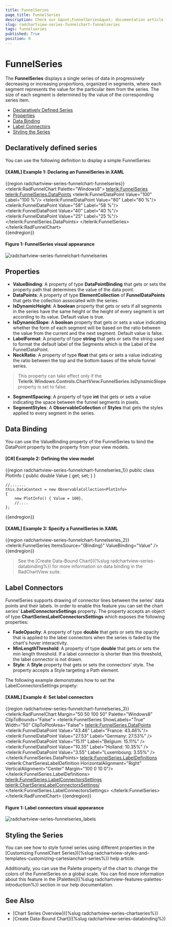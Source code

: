 ```yaml
---
title: FunnelSeries
page_title: FunnelSeries
description: Check our &quot;FunnelSeries&quot; documentation article for the RadChartView WPF control.
slug: radchartview-series-funnelchart-funnelseries
tags: funnelseries
published: True
position: 0
---
```


# FunnelSeries

The __FunnelSeries__ displays a single series of data in progressively decreasing or increasing proportions, organized in segments, where each segment represents the value for the particular item from the series. The size of each segment is determined by the value of the corresponding series item.

* [Declaratively Defined Series](#declaratively-defined-series)
* [Properties](#properties)
* [Data Binding](#data-binding)
* [Label Connectors](#label-connectors)
* [Styling the Series](#styling-the-series)

## Declaratively defined series

You can use the following definition to display a simple FunnelSeries:        

#### __[XAML] Example 1: Declaring an FunnelSeries in XAML__
{{region radchartview-series-funnelchart-funnelseries}}
	<telerik:RadFunnelChart Palette="Windows8">
		<telerik:FunnelSeries>
			<telerik:FunnelSeries.DataPoints>
				<telerik:FunnelDataPoint Value="100" Label="100 %"/>
				<telerik:FunnelDataPoint Value="80" Label="80 %"/>
				<telerik:FunnelDataPoint Value="58" Label="58 %"/>
				<telerik:FunnelDataPoint Value="40" Label="40 %"/>
				<telerik:FunnelDataPoint Value="25" Label="25 %"/>
			</telerik:FunnelSeries.DataPoints>
		</telerik:FunnelSeries>
	</telerik:RadFunnelChart>	
{{endregion}}

#### __Figure 1: FunnelSeries visual appearance__
![ radchartview-series-funnelchart-funnelseries](images/radchartview-series-funnelseries.png)

## Properties

* __ValueBinding__: A property of type __DataPointBinding__ that gets or sets the property path that determines the value of the data point.
* __DataPoints__: A property of type __ElementCollection__ of __FunnelDataPoints__ that gets the collection associated with the series.
* __IsDynamicHeight__: A __boolean__ property that gets or sets if all segments in the series have the same height or the height of every segment is set according to its value. Default value is true.
* __IsDynamicSlope__: A __boolean__ property that gets or sets a value indicating whether the form of each segment will be based on the ratio between the value from the current and the next segment. Default value is false.
* __LabelFormat__: A property of type __string__ that gets or sets the string used to format the default label of the Segments which is the Label of the FunnelDataPoint.
* __NeckRatio__: A property of type __float__ that gets or sets a value indicating the ratio between the top and the bottom bases of the whole funnel series. 

>This property can take effect only if the __Telerik.Windows.Controls.ChartView.FunnelSeries.IsDynamicSlope__ property is set to false.

* __SegmentSpacing__: A property of type __int__ that gets or sets a value indicating the space between the funnel segments in pixels.
* __SegmentStyles__: A __ObservableCollection__ of __Styles__ that gets the styles applied to every segment in the series. 

## Data Binding

You can use the ValueBinding property of the FunnelSeries to bind the DataPoint property to the property from your view models.

#### __[C#] Example 2: Defining the view model__

{{region radchartview-series-funnelchart-funnelseries_1}}
	public class PlotInfo
    {
        public double Value { get; set; }
    }

	//.......
	this.DataContext = new ObservableCollection<PlotInfo>
	{
		new PlotInfo() { Value = 100},
		//....
	};
{{endregion}}	

#### __[XAML] Example 3: Specify a FunnelSeries in XAML__
{{region radchartview-series-funnelchart-funnelseries_2}}	
	<telerik:FunnelSeries ItemsSource="{Binding}" ValueBinding="Value" />
{{endregion}}

>See the [Create Data-Bound Chart]({%slug radchartview-series-databinding%}) for more information on data binding in the RadChartView suite.

## Label Connectors

FunnelSeries supports drawing of connector lines between the series' data points and their labels. In order to enable this feature you can set the chart series' __LabelConnectorsSettings__ property. The property accepts an object of type __ChartSeriesLabelConnectorsSettings__ which exposes the following properties:

* __FadeOpacity__: A property of type __double__ that gets or sets the opacity that is applied to the label connectors when the series is faded by the chart's hover interactivity.
* __MinLengthThreshold__: A property of type __double__ that gets or sets the min length threshold. If a label connector is shorter than this threshold, the label connector is not drawn.
* __Style__: A __Style__ property that gets or sets the connectors' style. The property accepts a Style targeting a Path element.

The following example demonstrates how to set the LabelConnectorsSettings propety:

#### __[XAML] Example 4: Set label connectors__
{{region radchartview-series-funnelchart-funnelseries_3}}
	<telerik:RadFunnelChart  Margin="50 50 100 50"  Palette="Windows8" ClipToBounds="False">
		<telerik:FunnelSeries ShowLabels="True" Width="50" ClipToPlotArea="False">
			<telerik:FunnelSeries.DataPoints>
				<telerik:FunnelDataPoint Value="43.46" Label="France: 43.46%"/>
				<telerik:FunnelDataPoint Value="27.53" Label="Germany: 27.53%" />
				<telerik:FunnelDataPoint Value="15.11" Label="Belgium: 15.11%" />
				<telerik:FunnelDataPoint Value="10.35" Label="Holland: 10.35%" />
				<telerik:FunnelDataPoint Value="3.55" Label="Luxembourg: 3.55%" />
			</telerik:FunnelSeries.DataPoints>
			<telerik:FunnelSeries.LabelDefinitions>
				<telerik:ChartSeriesLabelDefinition HorizontalAlignment="Right" VerticalAlignment="Center" Margin="100 0 10 0"/>
			</telerik:FunnelSeries.LabelDefinitions>
			<telerik:FunnelSeries.LabelConnectorsSettings>
				<telerik:ChartSeriesLabelConnectorsSettings/>
			</telerik:FunnelSeries.LabelConnectorsSettings>
		</telerik:FunnelSeries>
	</telerik:RadFunnelChart>
{{endregion}}

#### __Figure 1: Label connectors visual appearance__
![ radchartview-series-funnelseries_labels](images/radchartview-series-funnelseries_labels.png)

## Styling the Series

You can see how to style funnel series using different properties in the [Customizing FunnelChart Series]({%slug radchartview-styles-and-templates-customizing-cartesianchart-series%}) help article.

Additionally, you can use the Palette property of the chart to change the colors of the FunnelSeries on a global scale. You can find more information about this feature in the [Palettes]({%slug radchartview-features-palettes-introduction%}) section in our help documentation.

## See Also
 * [Chart Series Overview]({%slug radchartview-series-chartseries%})
 * [Create Data-Bound Chart]({%slug radchartview-series-databinding%})